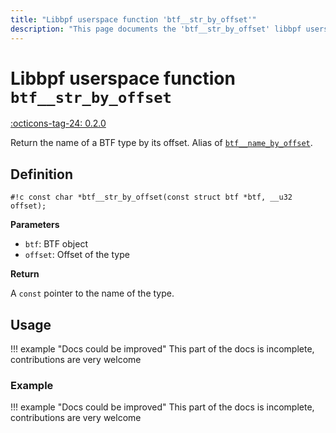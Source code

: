 ```yaml
---
title: "Libbpf userspace function 'btf__str_by_offset'"
description: "This page documents the 'btf__str_by_offset' libbpf userspace function, including its definition, usage, and examples."
---
```

# Libbpf userspace function `btf__str_by_offset`

<!-- [LIBBPF_TAG] -->
[:octicons-tag-24: 0.2.0](https://github.com/libbpf/libbpf/releases/tag/v0.2.0)
<!-- [/LIBBPF_TAG] -->

Return the name of a BTF type by its offset. Alias of [`btf__name_by_offset`](btf__name_by_offset.md).

## Definition

`#!c const char *btf__str_by_offset(const struct btf *btf, __u32 offset);`

**Parameters**

- `btf`: BTF object
- `offset`: Offset of the type

**Return**

A `const` pointer to the name of the type.

## Usage

!!! example "Docs could be improved"
    This part of the docs is incomplete, contributions are very welcome

### Example

!!! example "Docs could be improved"
    This part of the docs is incomplete, contributions are very welcome
